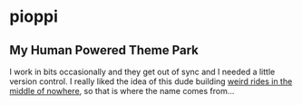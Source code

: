 # pioppi

## My Human Powered Theme Park

I work in bits occasionally and they get out of sync and I needed a little version control. I really liked the idea of this dude building [weird rides in the middle of nowhere](https://www.youtube.com/watch?v=iCQEc736GO4), so that is where the name comes from...
